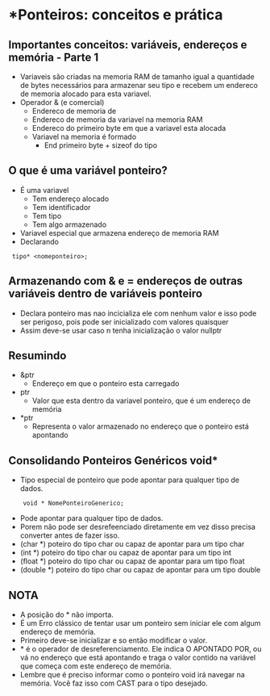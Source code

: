 # *Ponteiros: conceitos e prática
## Importantes conceitos: variáveis, endereços e memória - Parte 1
* Variaveis são criadas na memoria RAM de tamanho igual a quantidade de bytes necessários para 
 armazenar seu tipo e recebem um endereco de memoria alocado para esta variavel.
*  Operador & (e comercial)
    * Endereco de memoria de
    * Endereco de memoria da variavel na memoria RAM
    * Endereco do primeiro byte em que a variavel esta alocada
    * Variavel na memoria é formado
        * End primeiro byte + sizeof do tipo
        
## O que é uma variável ponteiro?
* É uma variavel
    * Tem endereço alocado 
    * Tem identificador
    * Tem tipo
    * Tem algo armazenado
* Variavel especial que armazena endereço de memoria RAM
* Declarando

```
 tipo* <nomeponteiro>;
```


## Armazenando com & e = endereços de outras variáveis dentro de variáveis ponteiro
* Declara ponteiro mas nao incicializa ele com nenhum valor e isso pode ser perigoso, pois pode ser inicializado
com valores quaisquer
* Assim deve-se usar caso n tenha inicialização o valor nullptr

## Resumindo
* &ptr 
    * Endereço em que o ponteiro esta carregado
* ptr
    * Valor que esta dentro da variavel ponteiro, que é um endereço de memória
* *ptr 
    * Representa o valor armazenado no endereço que o ponteiro está apontando

##  Consolidando Ponteiros Genéricos void*
* Tipo especial de ponteiro que pode apontar para qualquer tipo de dados.

```
    void * NomePonteiroGenerico;
``` 
* Pode apontar para qualquer tipo de dados.
* Porem não pode ser desrefeenciado diretamente em vez disso precisa converter antes de fazer isso.
* (char *) poteiro do tipo char ou capaz de apontar para um tipo char
* (int *) poteiro do tipo char ou capaz de apontar para um tipo int
* (float *) poteiro do tipo char ou capaz de apontar para um tipo float
* (double *) poteiro do tipo char ou capaz de apontar para um tipo double

## NOTA
* A posição do \* não importa.
* É um Erro clássico de tentar usar um ponteiro sem iniciar ele com algum endereço de memória.  
* Primeiro deve-se inicializar e so então modificar o valor.
* \* é  o operador de desreferenciamento. Ele indica O APONTADO POR, ou vá no endereço que está 
apontando e traga o valor contido na variável que começa com este endereço de memória. 
* Lembre que é preciso informar como o ponteiro void irá navegar na memória. Você faz isso com CAST para o tipo desejado. 
